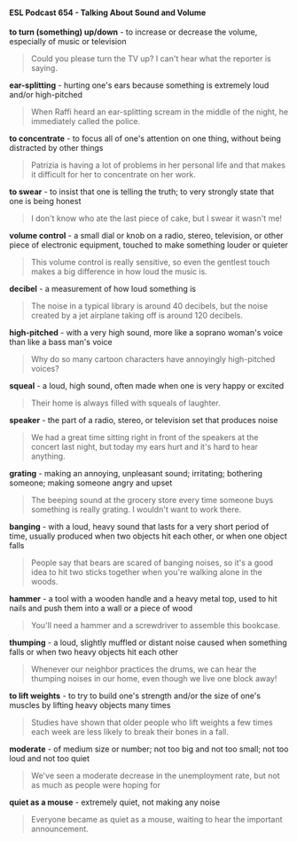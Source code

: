 #### ESL Podcast 654 - Talking About Sound and Volume

**to turn (something) up/down** - to increase or decrease the volume, especially
of music or television

> Could you please turn the TV up? I can't hear what the reporter is saying.

**ear-splitting** - hurting one's ears because something is extremely loud and/or
high-pitched

> When Raffi heard an ear-splitting scream in the middle of the night, he
immediately called the police.

**to concentrate** - to focus all of one's attention on one thing, without being
distracted by other things

> Patrizia is having a lot of problems in her personal life and that makes it difficult
for her to concentrate on her work.

**to swear** - to insist that one is telling the truth; to very strongly state that one is
being honest

> I don't know who ate the last piece of cake, but I swear it wasn't me!

**volume control** - a small dial or knob on a radio, stereo, television, or other
piece of electronic equipment, touched to make something louder or quieter

> This volume control is really sensitive, so even the gentlest touch makes a big
difference in how loud the music is.

**decibel** - a measurement of how loud something is

> The noise in a typical library is around 40 decibels, but the noise created by a
jet airplane taking off is around 120 decibels.

**high-pitched** - with a very high sound, more like a soprano woman's voice than
like a bass man's voice

> Why do so many cartoon characters have annoyingly high-pitched voices?

**squeal** - a loud, high sound, often made when one is very happy or excited

> Their home is always filled with squeals of laughter.

**speaker** - the part of a radio, stereo, or television set that produces noise

> We had a great time sitting right in front of the speakers at the concert last
night, but today my ears hurt and it's hard to hear anything.

**grating** - making an annoying, unpleasant sound; irritating; bothering someone;
making someone angry and upset

> The beeping sound at the grocery store every time someone buys something is
really grating. I wouldn't want to work there.

**banging** - with a loud, heavy sound that lasts for a very short period of time,
usually produced when two objects hit each other, or when one object falls

> People say that bears are scared of banging noises, so it's a good idea to hit
two sticks together when you're walking alone in the woods.

**hammer** - a tool with a wooden handle and a heavy metal top, used to hit nails
and push them into a wall or a piece of wood

> You'll need a hammer and a screwdriver to assemble this bookcase.

**thumping** - a loud, slightly muffled or distant noise caused when something falls
or when two heavy objects hit each other

> Whenever our neighbor practices the drums, we can hear the thumping noises
in our home, even though we live one block away!

**to lift weights** - to try to build one's strength and/or the size of one's muscles by
lifting heavy objects many times

> Studies have shown that older people who lift weights a few times each week
are less likely to break their bones in a fall.

**moderate** - of medium size or number; not too big and not too small; not too
loud and not too quiet

> We've seen a moderate decrease in the unemployment rate, but not as much
as people were hoping for

**quiet as a mouse** - extremely quiet, not making any noise

> Everyone became as quiet as a mouse, waiting to hear the important
announcement.

